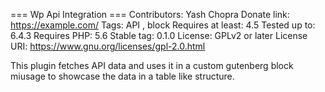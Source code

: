 === Wp Api Integration ===
Contributors: Yash Chopra
Donate link: https://example.com/
Tags: API , block
Requires at least: 4.5
Tested up to: 6.4.3
Requires PHP: 5.6
Stable tag: 0.1.0
License: GPLv2 or later
License URI: https://www.gnu.org/licenses/gpl-2.0.html

This plugin fetches API data and uses it in a custom gutenberg block miusage to showcase the data in a table like structure.

